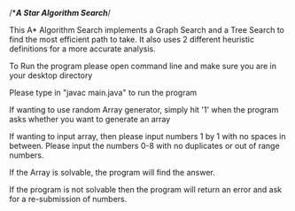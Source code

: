 /****A Star Algorithm Search***/

This A* Algorithm Search implements a Graph Search and a Tree Search to 
find the most efficient path to take. It also uses 2 different heuristic
definitions for a more accurate analysis.

To Run the program please open command line and make sure you are in
your desktop directory

Please type in "javac main.java" to run the program

If wanting to use random Array generator, simply hit '1' when the program
asks whether you want to generate an array

If wanting to input array, then please input numbers 1 by 1 with no spaces
in between. Please input the numbers 0-8 with no duplicates or out of range
numbers.

If the Array is solvable, the program will find the answer.

If the program is not solvable then the program will return an error 
and ask for a re-submission of numbers.
